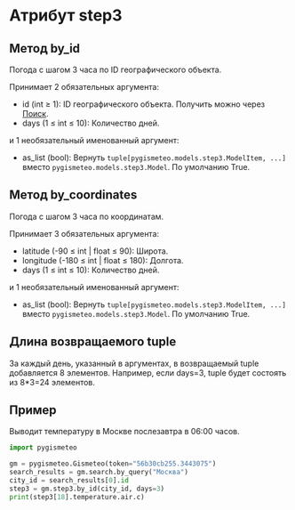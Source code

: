 # Атрибут step3

## Метод by_id

Погода с шагом 3 часа по ID географического объекта.

Принимает 2 обязательных аргумента:

- id (int ≥ 1): ID географического объекта. Получить можно через [Поиск](search.md).
- days (1 ≤ int ≤ 10): Количество дней.

и 1 необязательный именованный аргумент:

- as_list (bool): Вернуть `tuple[pygismeteo.models.step3.ModelItem, ...]` вместо `pygismeteo.models.step3.Model`. По умолчанию True.

## Метод by_coordinates

Погода с шагом 3 часа по координатам.

Принимает 3 обязательных аргумента:

- latitude (-90 ≤ int | float ≤ 90): Широта.
- longitude (-180 ≤ int | float ≤ 180): Долгота.
- days (1 ≤ int ≤ 10): Количество дней.

и 1 необязательный именованный аргумент:

- as_list (bool): Вернуть `tuple[pygismeteo.models.step3.ModelItem, ...]` вместо `pygismeteo.models.step3.Model`. По умолчанию True.

## Длина возвращаемого tuple

За каждый день, указанный в аргументах, в возвращаемый tuple добавляется 8 элементов. Например, если days=3, tuple будет состоять из 8\*3=24 элементов.

## Пример

Выводит температуру в Москве послезавтра в 06:00 часов.

```python
import pygismeteo

gm = pygismeteo.Gismeteo(token="56b30cb255.3443075")
search_results = gm.search.by_query("Москва")
city_id = search_results[0].id
step3 = gm.step3.by_id(city_id, days=3)
print(step3[18].temperature.air.c)
```
